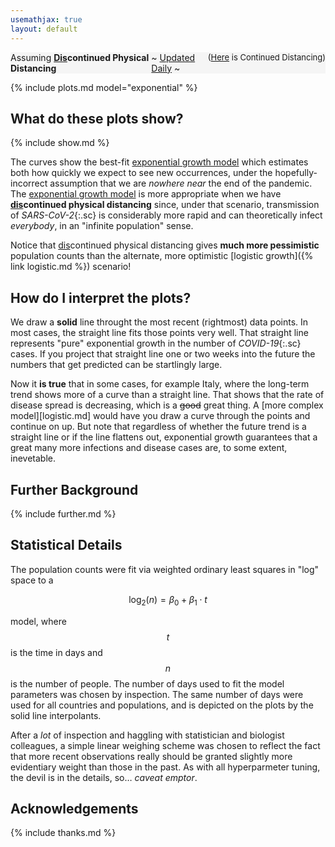```yaml
---
usemathjax: true
layout: default
---
```


<p><div style="display: flex; justify-content: space-between; background-color: whitesmoke;">
  <div>Assuming <b><ins>Dis</ins>continued Physical Distancing</b></div>
  <div>~&nbsp;<span style="text-decoration: underline;">Updated Daily</span>&nbsp;~</div>
  <div><span style="float: right; font-size: small;">(<a href="logistic.html">Here</a>&nbsp;is&nbsp;Continued&nbsp;Distancing)</span></div>
</div></p>

{% include plots.md model="exponential" %}

## What do these plots show?

{% include show.md %}

The curves show the best-fit [exponential growth model](https://youtu.be/Kas0tIxDvrg) which estimates both how quickly we expect to see new occurrences, under the hopefully-incorrect assumption that we are _nowhere near_ the end of the pandemic. The [exponential growth model](https://youtu.be/Kas0tIxDvrg) is more appropriate when we have **<ins>dis</ins>continued physical distancing** since, under that scenario, transmission of *SARS-CoV-2*{:.sc} is considerably more rapid and can theoretically infect _everybody_, in an "infinite population" sense.

Notice that <ins>dis</ins>continued physical distancing gives **much more pessimistic** population counts than the alternate, more optimistic [logistic growth]({% link logistic.md %}) scenario!


## How do I interpret the plots?

We draw a **solid** line throught the most recent (rightmost) data points. In most cases, the straight line fits those points very well. That straight line represents "pure" exponential growth in the number of *COVID-19*{:.sc} cases. If you project that straight line one or two weeks into the future the numbers that get predicted can be startlingly large.

Now it **is true** that in some cases, for example Italy, where the long-term trend shows more of a curve than a straight line. That shows that the rate of disease spread is decreasing, which is a ~~good~~ great thing. A [more complex model][logistic.md] would have you draw a curve through the points and continue on up. But note that regardless of whether the future trend is a straight line or if the line flattens out, exponential growth guarantees that a great many more infections and disease cases are, to some extent, inevetable.

## Further Background

{% include further.md %}

## Statistical Details

The population counts were fit via weighted ordinary least squares in "log" space to a

$$ \log_2\left(n\right) = \beta_0 + \beta_1\cdot t$$

model, where $$t$$ is the time in days and $$n$$ is the number of people. The number of days used to fit the model parameters was chosen by inspection. The same number of days were used for all countries and populations, and is depicted on the plots by the solid line interpolants.

After a _lot_ of inspection and haggling with statistician and biologist colleagues, a simple linear weighing scheme was chosen to reflect the fact that more recent observations really should be granted slightly more evidentiary weight than those in the past. As with all hyperparmeter tuning, the devil is in the details, so&hellip;&nbsp;_caveat emptor_.

## Acknowledgements

{% include thanks.md %}
